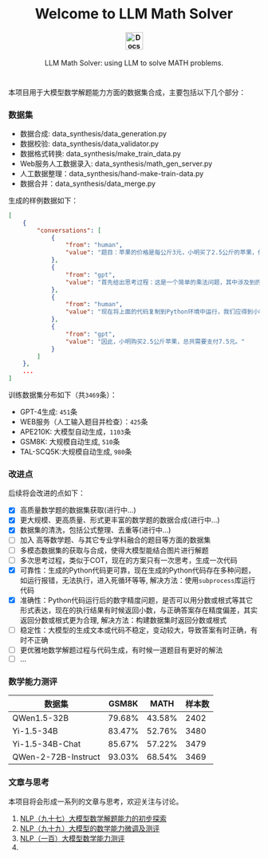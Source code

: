 <div align="center">
  <h1>Welcome to LLM Math Solver</h1>

<h4 align="center">
  <a href="https://percent4.github.io/llm_math_solver/"><img src="https://img.shields.io/badge/📄-docs-000000?style=for-the-badge&colorA=09c&colorB=555" height='35px' alt="Docs"></a>
</h4>
  <p>LLM Math Solver: using LLM to solve MATH problems.
</p>
<h1></h1>
</div>


本项目用于大模型数学解题能力方面的数据集合成，主要包括以下几个部分：

### 数据集

- 数据合成: data_synthesis/data_generation.py
- 数据校验: data_synthesis/data_validator.py
- 数据格式转换: data_synthesis/make_train_data.py
- Web服务人工数据录入: data_synthesis/math_gen_server.py
- 人工数据整理：data_synthesis/hand-make-train-data.py
- 数据合并：data_synthesis/data_merge.py

生成的样例数据如下：

```json
[
    {
        "conversations": [
            {
                "from": "human",
                "value": "题目：苹果的价格是每公斤3元，小明买了2.5公斤的苹果，他一共需要支付多少钱？"
            },
            {
                "from": "gpt",
                "value": "首先给出思考过程：这是一个简单的乘法问题，其中涉及到的是单价和数量的乘积计算。我们需要用苹果的单价乘以小明购买的苹果的重量来找出总金额。\n生成的Python代码如下：\n计算总金额的公式是： \\[ 总金额 = 单价 \\times 数量 \\] 在这个具体例子中，苹果的单价为3元每公斤，小明购买了2.5公斤。\n生成的Python代码如下：\n```python\ndef total_cost(price_per_kg, weight):\n    return price_per_kg * weight\n\n# 苹果的单价（每公斤）\nprice_per_kg = 3\n\n# 小明购买的苹果重量（公斤）\nweight = 2.5\n\n# 计算总金额\ncost = total_cost(price_per_kg, weight)\nprint('小明需要支付的总金额为:', cost)\n```\n"
            },
            {
                "from": "human",
                "value": "现在将上面的代码复制到Python环境中运行，我们应得到小明需要支付的总金额。运行结果将告诉我们具体的金额数值。 运行以上代码，输出会是： ```小明需要支付的总金额为: 7.5```"
            },
            {
                "from": "gpt",
                "value": "因此，小明购买2.5公斤苹果，总共需要支付7.5元。"
            }
        ]
    },
    ...
]
```

训练数据集分布如下（共`3469`条）：

- GPT-4生成: `451`条
- WEB服务（人工输入题目并检查）：`425`条
- APE210K: 大模型自动生成，`1103`条
- GSM8K: 大规模自动生成, `510`条
- TAL-SCQ5K:大规模自动生成, `980`条

### 改进点

后续将会改进的点如下：

- [x] 高质量数学题的数据集获取(进行中...)
- [x] 更大规模、更高质量、形式更丰富的数学题的数据合成(进行中...)
- [x] 数据集的清洗，包括公式整理、去重等(进行中...)
- [ ] 加入 高等数学题、与其它专业学科融合的题目等方面的数据集
- [ ] 多模态数据集的获取与合成，使得大模型能结合图片进行解题
- [ ] 多次思考过程，类似于COT，现在的方案只有一次思考，生成一次代码
- [x] 可靠性：生成的Python代码更可靠，现在生成的Python代码存在多种问题，如运行报错，无法执行，进入死循环等等, 解决方法：使用`subprocess`库运行代码
- [x] 准确性：Python代码运行后的数字精度问题，是否可以用分数或根式等其它形式表达，现在的执行结果有时候返回小数，与正确答案存在精度偏差，其实返回分数或根式更为合理, 解决方法：构建数据集时返回分数或根式
- [ ] 稳定性：大模型的生成文本或代码不稳定，变动较大，导致答案有时正确，有时不正确
- [ ] 更优雅地数学解题过程与代码生成，有时候一道题目有更好的解法
- [ ] ...

### 数学能力测评

| 数据集                 | GSM8K  | MATH   | 样本数  |
|---------------------|--------|--------|------|
| QWen1.5-32B         | 79.68% | 43.58% | 2402 |
| Yi-1.5-34B          | 83.47% | 52.76% | 3480 |
| Yi-1.5-34B-Chat     | 85.67% | 57.22% | 3479 |
| QWen-2-72B-Instruct | 93.03% | 68.54% | 3469 |

### 文章与思考

本项目将会形成一系列的文章与思考，欢迎关注与讨论。

1. [NLP（九十七）大模型数学解题能力的初步探索](https://mp.weixin.qq.com/s?__biz=MzU2NTYyMDk5MQ==&mid=2247486824&idx=1&sn=fd6b36cf78aead227359606a7270516d&chksm=fcb9b4f8cbce3dee332335092f576c703ccdc55598cf45cb7f483f822ba5c72590019384d12a&token=321761101&lang=zh_CN#rd)
2. [NLP（九十九）大模型的数学能力微调及测评](https://mp.weixin.qq.com/s?__biz=MzU2NTYyMDk5MQ==&mid=2247486889&idx=1&sn=27c1a40d3af462f43a80a1ed401843f6&chksm=fcb9b439cbce3d2fd73e753618e0b32027314648eb13dc8b48bb9e713ad5313777c1ef27ce46&token=390124673&lang=zh_CN#rd)
3. [NLP（一百）大模型数学能力测评](https://mp.weixin.qq.com/s?__biz=MzU2NTYyMDk5MQ==&mid=2247486909&idx=1&sn=31b01bd4155b2c9ca15e2a7ae9f4de15&chksm=fcb9b42dcbce3d3bb473cf138f0f0f9a71addeff934900d155b6b90fb2a5857c1926b8aa0e9d&token=584142844&lang=zh_CN#rd)
4. 